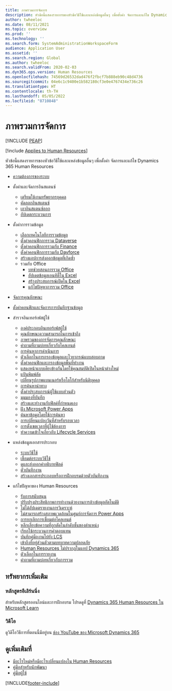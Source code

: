 ```yaml
---
title: ภาพรวมการจัดการ
description: หัวข้อนี้แสดงรายการของหัวข้อวิธีใช้และแหล่งข้อมูลอื่นๆ เพื่อตั้งค่า จัดการและแก้ไข Dynamics 365 Human Resources
author: twheeloc
ms.date: 08/11/2021
ms.topic: overview
ms.prod: ''
ms.technology: ''
ms.search.form: SystemAdministrationWorkspaceForm
audience: Application User
ms.assetid: ''
ms.search.region: Global
ms.author: twheeloc
ms.search.validFrom: 2020-02-03
ms.dyn365.ops.version: Human Resources
ms.openlocfilehash: 74569d26532dad476f2fbcf7b888eb90c48d4736
ms.sourcegitcommit: 04e6c1c9400e1b582180cf3e0e4767434e736c26
ms.translationtype: HT
ms.contentlocale: th-TH
ms.lasthandoff: 05/05/2022
ms.locfileid: "8710848"
---
```

# <a name="administration-overview"></a>ภาพรวมการจัดการ


[!INCLUDE [PEAP](../includes/peap-1.md)]

[!include [Applies to Human Resources](../includes/applies-to-hr.md)]



หัวข้อนี้แสดงรายการของหัวข้อวิธีใช้และแหล่งข้อมูลอื่นๆ เพื่อตั้งค่า จัดการและแก้ไข Dynamics 365 Human Resources

- [ความต้องการของระบบ](hr-admin-system-requirements.md)

- ตั้งค่าและจัดการอินสแตนซ์
  - [เตรียมใช้งานทรัพยากรบุคคล](hr-admin-setup-provision.md)
  - [คัดลอกอินสแตนซ์](hr-admin-setup-copy-instance.md)
  - [เอาอินสแตนซ์ออก](hr-admin-setup-remove-instance.md)
  - [อัปเดตกระบวนการ](hr-admin-setup-update-process.md)

- ตั้งค่าการรวมข้อมูล
  - [เลือกเทคโนโลยีการรวมข้อมูล](hr-admin-integration-choose-technology.md)
  - [ตั้งค่าคอนฟิกการรวม Dataverse](hr-admin-integration-common-data-service.md)
  - [ตั้งค่าคอนฟิกการรวมกับ Finance](hr-admin-integration-finance.md)
  - [ตั้งค่าคอนฟิกการรวมกับ Dayforce](hr-admin-integration-dayforce.md)
  - [สร้างแอปการส่งออกข้อมูลที่เกิดซ้ำ](hr-admin-integration-recurring-data-export.md)
  - รวมกับ Office
    - [บทช่วยสอนการรวม Office](../fin-ops-core/dev-itpro/office-integration/office-integration-tutorial.md?toc=%2fdynamics365%2funified-operations%2ftalent%2ftoc.json)
    - [อัปเดตข้อมูลเอนทิตี้ใน Excel](../fin-ops-core/dev-itpro/office-integration/use-excel-add-in.md?toc=%2fdynamics365%2funified-operations%2ftalent%2ftoc.json)
    - [สร้างประสบการณ์เปิดใน Excel](../fin-ops-core/dev-itpro/office-integration/office-integration-edit-excel.md?toc=%2fdynamics365%2funified-operations%2ftalent%2ftoc.json)
    - [แก้ไขปัญหาการรวม Office](../fin-ops-core/dev-itpro/office-integration/office-integration-troubleshooting.md?toc=%2fdynamics365%2funified-operations%2ftalent%2ftoc.json)

- [จัดการคุณลักษณะ](hr-admin-manage-features.md)

- [ตั้งค่าคอนฟิกและจัดการการบันทึกฐานข้อมูล](hr-admin-database-logging.md)

- สำรวจอินเทอร์เฟสผู้ใช้
  - [องค์ประกอบอินเทอร์เฟสผู้ใช้](../fin-ops-core/fin-ops/get-started/user-interface-elements.md?toc=/dynamics365/human-resources/toc.json)
  - [คุณลักษณะความสามารถในการเข้าถึง](../fin-ops-core/fin-ops/get-started/accessibility-features.md?toc=/dynamics365/human-resources/toc.json)
  - [ภาพรวมของการจัดการคุณลักษณะ](../fin-ops-core/fin-ops/get-started/feature-management/feature-management-overview.md?toc=/dynamics365/human-resources/toc.json)
  - [คำถามที่ถามบ่อยเกี่ยวกับไคลเอนต์](../fin-ops-core/fin-ops/get-started/client-faq.md?toc=/dynamics365/human-resources/toc.json)
  - [การค้นหาการดำเนินการ](../fin-ops-core/fin-ops/get-started/action-search.md?toc=/dynamics365/human-resources/toc.json)
  - [ตัวเลือกในการกรองข้อมูลและไวยากรณ์แบบสอบถาม](../fin-ops-core/fin-ops/get-started/advanced-filtering-query-options.md?toc=/dynamics365/human-resources/toc.json)
  - [ตั้งค่าคอนฟิกและกรองข้อมูลพื้นที่ทำงาน](../fin-ops-core/fin-ops/get-started/configure-filter-workspaces.md?toc=/dynamics365/financehuman-resources/toc.json)
  - [แสดงหน้าแบบเคียงข้างกันโดยใช้คุณสมบัติเปิดในหน้าต่างใหม่](../fin-ops-core/fin-ops/get-started/display-pages-side-by-side.md?toc=/dynamics365/human-resources/toc.json)
  - [แป้นพิมพ์ลัด](../fin-ops-core/fin-ops/get-started/shortcut-keys.md?toc=/dynamics365/human-resources/toc.json)
  - [เปลี่ยนรูปภาพแบนเนอร์หรือโลโก้สำหรับนิติบุคคล](../fin-ops-core/fin-ops/get-started/tasks/change-banner-or-logo.md?toc=/dynamics365/human-resources/toc.json)
  - [การค้นหานำทาง](../fin-ops-core/fin-ops/get-started/navigation-search.md?toc=/dynamics365/human-resources/toc.json)
  - [ตั้งค่าประสบการณ์ผู้ใช้แบบส่วนตัว](../fin-ops-core/fin-ops/get-started/personalize-user-experience.md?toc=/dynamics365/human-resources/toc.json)
  - [มุมมองที่บันทึก](../fin-ops-core/fin-ops/get-started/saved-views.md?toc=/dynamics365/human-resources/toc.json)
  - [สร้างและทำงานกับฟิลด์ที่กำหนดเอง](../fin-ops-core/fin-ops/get-started/user-defined-fields.md?toc=/dynamics365/human-resources/toc.json)
  - [ฝัง Microsoft Power Apps](../fin-ops-core/fin-ops/get-started/embed-power-apps.md?toc=/dynamics365/human-resources/toc.json)
  - [ค้นหาข้อมูลโดยใช้การค้นหา](../fin-ops-core/fin-ops/get-started/use-lookups-to-find-information.md?toc=/dynamics365/human-resources/toc.json)
  - [การเปลี่ยนแปลงวันที่สำหรับรอบเวลา](../fin-ops-core/fin-ops/organization-administration/tasks/change-date-session.md?toc=/dynamics365/human-resources/toc.json)
  - [การตั้งเขตเวลาที่ผู้ใช้ต้องการ](../fin-ops-core/fin-ops/organization-administration/tasks/set-users-preferred-time-zone.md?toc=/dynamics365/human-resources/toc.json)
  - [ทำความเข้าใจเกี่ยวกับ Lifecycle Services](../fin-ops-core/dev-itpro/lifecycle-services/lcs-works-lcs.md?toc=/dynamics365/human-resources/toc.json)

- แหล่งข้อมูลเอกสารประกอบ
  - [ระบบวิธีใช้](../fin-ops-core/fin-ops/get-started/help-overview.md?toc=/dynamics365/human-resources/toc.json)
  - [เชื่อมต่อระบบวิธีใช้](../fin-ops-core/fin-ops/get-started/help-connect.md?toc=/dynamics365/human-resources/toc.json)
  - [ดูและส่งออกคำอธิบายฟิลด์](../fin-ops-core/fin-ops/get-started/view-export-field-descriptions.md?toc=/dynamics365/human-resources/toc.json)
  - [ตัวบันทึกงาน](../fin-ops-core/dev-itpro/user-interface/task-recorder.md?toc=/dynamics365/human-resources/toc.json)
  - [สร้างเอกสารประกอบหรือการฝึกอบรมด้วยตัวบันทึกงาน](../fin-ops-core/dev-itpro/user-interface/task-recorder-training-docs.md?toc=/dynamics365/human-resources/toc.json)

- แก้ไขปัญหาของ Human Resources
  - [รับการสนับสนุน](../fin-ops-core/dev-itpro/lifecycle-services/lcs-support.md)
  - [ปรับปรุงประสิทธิภาพการทำงานด้วยงานการล้างข้อมูลอัตโนมัติ](hr-admin-troubleshooting-batch-history.md)
  - [ไม่ได้อัปเดตรายงานการวิเคราะห์](hr-admin-troubleshooting-analytic-reports.md)
  - [ไม่สามารถสร้างสภาพแวดล้อมในศูนย์การจัดการ Power Apps](hr-admin-troubleshooting-power-apps.md)
  - [การยกเลิกการเชื่อมต่อไคลเอนต์](hr-admin-troubleshooting-disconnect.md)
  - [หลีกเลี่ยงข้อความที่ถูกตัดในลำดับชั้นของตำแหน่ง](hr-admin-troubleshooting-truncate.md)
  - [เรียกใช้กระบวนการค่าตอบแทน](hr-admin-troubleshooting-compensation.md)
  - [บันทึกคู่มืองานไปยัง LCS](hr-admin-troubleshooting-task-guide.md)
  - [เข้าถึงที่อยู่ส่วนตัวตามบทบาทความปลอดภัย](hr-admin-troubleshooting-private-addresses.md)
  - [Human Resources ไม่ปรากฏในแอป Dynamics 365](hr-admin-troubleshooting-not-in-apps.md)
  - [ตัวเลือกในการรายงาน](hr-admin-troubleshooting-reporting.md)
  - [คำถามที่ถามบ่อยเกี่ยวกับการรวม](hr-admin-troubleshooting-integration.md)

## <a name="additional-resources"></a>ทรัพยากรเพิ่มเติม

### <a name="elearning-courses"></a>หลักสูตรอีเลิร์นนิ่ง
สำหรับหลักสูตรออนไลน์และการฝึกอบรม โปรดดูที่ [Dynamics 365 Human Resources ใน Microsoft Learn](/learn/browse/?products=dynamics-human-resources&resource_type=learning%20path)

### <a name="videos"></a>วิดีโอ

ดูวิดีโอวิธีการที่ตอนนี้มีอยู่บน [ช่อง YouTube ของ Microsoft Dynamics 365](https://www.youtube.com/channel/UCJGCg4rB3QSs8y_1FquelBQ)

## <a name="see-also"></a>ดูเพิ่มเติมที่

- [มีอะไรใหม่หรือมีอะไรเปลี่ยนแปลงใน Human Resources](hr-admin-whats-new.md)
- [คู่มือสำหรับนักพัฒนา](hr-developer-overview.md)
- [คู่มือผู้ใช้](hr-hrpro-overview.md)

[!INCLUDE[footer-include](../includes/footer-banner.md)]
